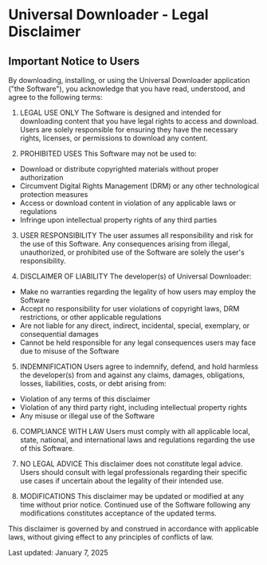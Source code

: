 # Universal Downloader - Legal Disclaimer

## Important Notice to Users

By downloading, installing, or using the Universal Downloader application ("the Software"), you acknowledge that you have read, understood, and agree to the following terms:

1. LEGAL USE ONLY
The Software is designed and intended for downloading content that you have legal rights to access and download. Users are solely responsible for ensuring they have the necessary rights, licenses, or permissions to download any content.

2. PROHIBITED USES
This Software may not be used to:
- Download or distribute copyrighted materials without proper authorization
- Circumvent Digital Rights Management (DRM) or any other technological protection measures
- Access or download content in violation of any applicable laws or regulations
- Infringe upon intellectual property rights of any third parties

3. USER RESPONSIBILITY
The user assumes all responsibility and risk for the use of this Software. Any consequences arising from illegal, unauthorized, or prohibited use of the Software are solely the user's responsibility.

4. DISCLAIMER OF LIABILITY
The developer(s) of Universal Downloader:
- Make no warranties regarding the legality of how users may employ the Software
- Accept no responsibility for user violations of copyright laws, DRM restrictions, or other applicable regulations
- Are not liable for any direct, indirect, incidental, special, exemplary, or consequential damages
- Cannot be held responsible for any legal consequences users may face due to misuse of the Software

5. INDEMNIFICATION
Users agree to indemnify, defend, and hold harmless the developer(s) from and against any claims, damages, obligations, losses, liabilities, costs, or debt arising from:
- Violation of any terms of this disclaimer
- Violation of any third party right, including intellectual property rights
- Any misuse or illegal use of the Software

6. COMPLIANCE WITH LAW
Users must comply with all applicable local, state, national, and international laws and regulations regarding the use of this Software.

7. NO LEGAL ADVICE
This disclaimer does not constitute legal advice. Users should consult with legal professionals regarding their specific use cases if uncertain about the legality of their intended use.

8. MODIFICATIONS
This disclaimer may be updated or modified at any time without prior notice. Continued use of the Software following any modifications constitutes acceptance of the updated terms.

This disclaimer is governed by and construed in accordance with applicable laws, without giving effect to any principles of conflicts of law.

Last updated: January 7, 2025
